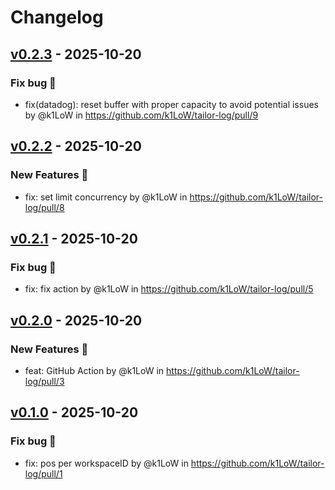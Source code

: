 # Changelog

## [v0.2.3](https://github.com/k1LoW/tailor-log/compare/v0.2.2...v0.2.3) - 2025-10-20
### Fix bug 🐛
- fix(datadog): reset buffer with proper capacity to avoid potential issues by @k1LoW in https://github.com/k1LoW/tailor-log/pull/9

## [v0.2.2](https://github.com/k1LoW/tailor-log/compare/v0.2.1...v0.2.2) - 2025-10-20
### New Features 🎉
- fix: set limit concurrency by @k1LoW in https://github.com/k1LoW/tailor-log/pull/8

## [v0.2.1](https://github.com/k1LoW/tailor-log/compare/v0.2.0...v0.2.1) - 2025-10-20
### Fix bug 🐛
- fix: fix action by @k1LoW in https://github.com/k1LoW/tailor-log/pull/5

## [v0.2.0](https://github.com/k1LoW/tailor-log/compare/v0.1.0...v0.2.0) - 2025-10-20
### New Features 🎉
- feat: GitHub Action by @k1LoW in https://github.com/k1LoW/tailor-log/pull/3

## [v0.1.0](https://github.com/k1LoW/tailor-log/commits/v0.1.0) - 2025-10-20
### Fix bug 🐛
- fix: pos per workspaceID by @k1LoW in https://github.com/k1LoW/tailor-log/pull/1
